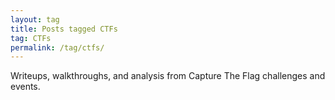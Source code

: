 ```yaml
---
layout: tag
title: Posts tagged CTFs
tag: CTFs
permalink: /tag/ctfs/
---
```


Writeups, walkthroughs, and analysis from Capture The Flag challenges and events.
